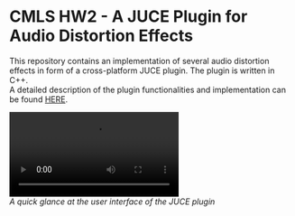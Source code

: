 # CMLS HW2 - A JUCE Plugin for Audio Distortion Effects
This repository contains an implementation of several audio distortion effects in form of a cross-platform JUCE plugin. The plugin is written in C++.  
A detailed description of the plugin functionalities and implementation can be found [HERE](./report/CMLS_Homework_2.pdf).

![Screenshot](report/demo.mp4)   
*A quick glance at the user interface of the JUCE plugin*
